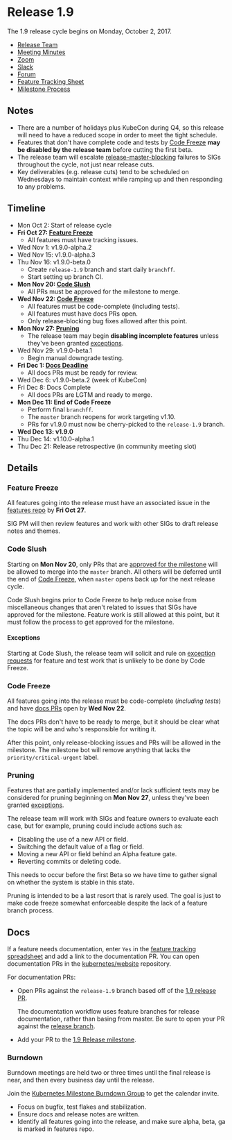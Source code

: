 # Release 1.9

The 1.9 release cycle begins on Monday, October 2, 2017.

* [Release Team](http://bit.ly/k8s19-team)
* [Meeting Minutes](http://bit.ly/k8s19-minutes)
* [Zoom](http://bit.ly/k8s19-zoom)
* [Slack](https://kubernetes.slack.com/messages/sig-release/)
* [Forum](https://groups.google.com/forum/#!forum/kubernetes-sig-release)
* [Feature Tracking Sheet](http://bit.ly/k8s19-features)
* [Milestone Process](https://github.com/kubernetes/community/blob/master/contributors/devel/release/issues.md)

## Notes

* There are a number of holidays plus KubeCon during Q4, so this release will
  need to have a reduced scope in order to meet the tight schedule.
* Features that don't have complete code and tests by [Code Freeze](#code-freeze)
  **may be disabled by the release team** before cutting the first beta.
* The release team will escalate [release-master-blocking](https://k8s-testgrid.appspot.com/sig-release-master-blocking)
  failures to SIGs throughout the cycle, not just near release cuts.
* Key deliverables (e.g. release cuts) tend to be scheduled on Wednesdays
  to maintain context while ramping up and then responding to any problems.

## Timeline

* Mon Oct 2: Start of release cycle
* **Fri Oct 27: [Feature Freeze](#feature-freeze)**
  * All features must have tracking issues.
* Wed Nov 1: v1.9.0-alpha.2
* Wed Nov 15: v1.9.0-alpha.3
* Thu Nov 16: v1.9.0-beta.0
  * Create `release-1.9` branch and start daily `branchff`.
  * Start setting up branch CI.
* **Mon Nov 20: [Code Slush](#code-slush)**
  * All PRs must be approved for the milestone to merge.
* **Wed Nov 22: [Code Freeze](#code-freeze)**
  * All features must be code-complete (including tests).
  * All features must have docs PRs open.
  * Only release-blocking bug fixes allowed after this point.
* **Mon Nov 27: [Pruning](#pruning)**
  * The release team may begin **disabling incomplete features** unless they've
    been granted [exceptions](#exceptions).
* Wed Nov 29: v1.9.0-beta.1
  * Begin manual downgrade testing.
* **Fri Dec 1: [Docs Deadline](#docs)**
  * All docs PRs must be ready for review.
* Wed Dec 6: v1.9.0-beta.2 (week of KubeCon)
* Fri Dec 8: Docs Complete
  * All docs PRs are LGTM and ready to merge.
* **Mon Dec 11: End of Code Freeze**
  * Perform final `branchff`.
  * The `master` branch reopens for work targeting v1.10.
  * PRs for v1.9.0 must now be cherry-picked to the `release-1.9` branch.
* **Wed Dec 13: v1.9.0**
* Thu Dec 14: v1.10.0-alpha.1
* Thu Dec 21: Release retrospective (in community meeting slot)

## Details

### Feature Freeze

All features going into the release must have an associated issue in the
[features repo](https://github.com/kubernetes/features) by **Fri Oct 27**.

SIG PM will then review features and work with other SIGs to draft release notes
and themes.

### Code Slush

Starting on **Mon Nov 20**, only PRs that are [approved for the milestone](https://github.com/kubernetes/community/blob/master/contributors/devel/release/issues.md)
will be allowed to merge into the `master` branch.
All others will be deferred until the end of [Code Freeze](#code-freeze),
when `master` opens back up for the next release cycle.

Code Slush begins prior to Code Freeze to help reduce noise from miscellaneous
changes that aren't related to issues that SIGs have approved for the milestone.
Feature work is still allowed at this point, but it must follow the process to
get approved for the milestone.

#### Exceptions

Starting at Code Slush, the release team will solicit and rule on
[exception requests](https://github.com/kubernetes/features/blob/master/EXCEPTIONS.md)
for feature and test work that is unlikely to be done by Code Freeze.

### Code Freeze

All features going into the release must be code-complete (*including tests*)
and have [docs PRs](https://kubernetes.io/docs/home/contribute/create-pull-request/)
open by **Wed Nov 22**.

The docs PRs don't have to be ready to merge, but it should be clear what the
topic will be and who's responsible for writing it.

After this point, only release-blocking issues and PRs will be allowed in the
milestone. The milestone bot will remove anything that lacks the
`priority/critical-urgent` label.

### Pruning

Features that are partially implemented and/or lack sufficient tests may be
considered for pruning beginning on **Mon Nov 27**,
unless they've been granted [exceptions](#exceptions).

The release team will work with SIGs and feature owners to evaluate each case,
but for example, pruning could include actions such as:
* Disabling the use of a new API or field.
* Switching the default value of a flag or field.
* Moving a new API or field behind an Alpha feature gate.
* Reverting commits or deleting code.

This needs to occur before the first Beta so we have time to gather signal on
whether the system is stable in this state.

Pruning is intended to be a last resort that is rarely used.
The goal is just to make code freeze somewhat enforceable despite the lack of a
feature branch process.

## Docs

If a feature needs documentation, enter `Yes` in the [feature tracking spreadsheet](https://docs.google.com/spreadsheets/d/1WmMJmqLvfIP8ERqgLtkKuE_Q2sVxX8ZrEcNxlVIJnNc/edit#gid=0) and add a link to the documentation PR. You can open documentation PRs in the [kubernetes/website](https://github.com/kubernetes/website) repository.

For documentation PRs:
- Open PRs against the `release-1.9` branch based off of the [1.9 release PR](https://github.com/kubernetes/website/pull/5978).

    The documentation workflow uses feature branches for release documentation, rather than basing from master. Be sure to open your PR against the [release branch](https://github.com/kubernetes/website/pull/5978).

- Add your PR to the [1.9 Release milestone](https://github.com/kubernetes/website/milestone/16).

### Burndown

Burndown meetings are held two or three times until the final release is near,
and then every business day until the release.

Join the [Kubernetes Milestone Burndown Group](https://groups.google.com/forum/#!forum/kubernetes-milestone-burndown)
to get the calendar invite.

* Focus on bugfix, test flakes and stabilization.
* Ensure docs and release notes are written.
* Identify all features going into the release, and make sure alpha, beta, ga is marked in features repo.
